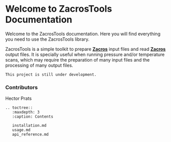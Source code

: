 # Welcome to ZacrosTools Documentation

Welcome to the ZacrosTools documentation. Here you will find everything you need to use the ZacrosTools library.

ZacrosTools is a simple toolkit to prepare **[Zacros](https://zacros.org/)** input files and read **[Zacros](https://zacros.org/)** output files. It is 
specially useful when running pressure and/or temperature scans, which may require the preparation of many input files
and the processing of many output files.

```{warning}
This project is still under development.
```

### Contributors

Hector Prats

```{eval-rst}
.. toctree::
   :maxdepth: 3
   :caption: Contents

   installation.md
   usage.md
   api_reference.md
